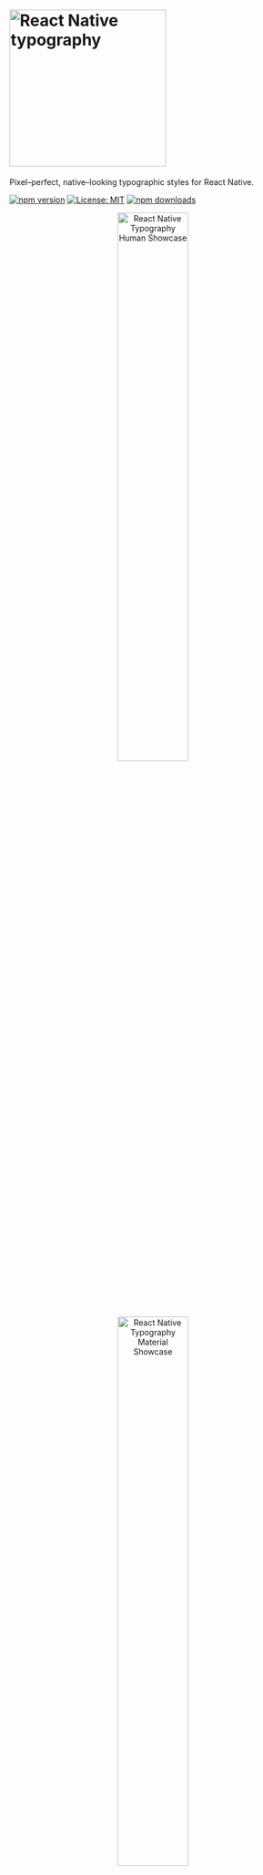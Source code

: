 # <img alt="React Native typography" src="images/logo.png" width="275"/>

Pixel–perfect, native–looking typographic styles for React Native.

[![npm version](https://img.shields.io/npm/v/react-native-typography.svg)](https://www.npmjs.com/package/react-native-typography)
[![License: MIT](https://img.shields.io/badge/License-MIT-green.svg)](https://opensource.org/licenses/MIT)
[![npm downloads](https://img.shields.io/npm/dm/react-native-typography.svg)](https://www.npmjs.com/package/react-native-typography)

<p align="center">
<img alt="React Native Typography Human Showcase" src="images/showcase-human-ios.png" width="49.7%"/>
<img alt="React Native Typography Material Showcase" src="images/showcase-material-android.png" width="49.7%"/>
</p>

## Why

Creating great Text Styles in React Native
[is not a simple task](https://medium.com/@martin_adamko/react-native-quirks-2fb1ae0bbf80),
it requires a lot of fiddling and handling edge cases.

This library provides a good set of defaults and helpers that cover the majority
of the cases you'll need, make your code much simpler and ✨*bonus*✨ render
great [on both platforms](#cross-platform) 😄

## Quick start

Add the dependency:

```sh
yarn add react-native-typography
```

Set a style in your component:

```JSX
import { material } from 'react-native-typography'

<Text style={material.display1}>Hello Typography!</Text>
```

And it will look like this:

<p align="center">
<img alt="Material Design Collection" src="images/hello-world.png" width="40%" height="40%"/>
</p>

### Example app

* You can run the example app
  [via Expo](https://expo.io/@hectahertz/react-native-typography-example) or
  [check the code](example/App.js), all of the screenshots are taken directly
  from there!

## Typography collections

We provide a series of predefined collections for you to start with that match
the native design systems for iOS and Android.

You can **use them directly** wherever you would supply a
[textStyle](https://facebook.github.io/react-native/docs/textstyleproptypes.html).

There's also the option of [extending them](#customization-helpers) to create
your own styles.

### Material Design

Includes all the styles defined in the
[Material Design Guidelines](https://material.io/guidelines/style/typography.html#typography-styles).
Defines size, weight and color.

```JSX
import { material } from 'react-native-typography'

<Text style={material.display4}>Hello Material!</Text>
```

<img alt="Material Design Collection" src="images/material-collection-android.png" width="80%" height="80%"/>

### Human Interface Guidelines

Defined in the
[Human Interface Guidelines](https://developer.apple.com/ios/human-interface-guidelines/visual-design/typography/).
Defines size, weight and color.

```JSX
import { human } from 'react-native-typography'

<Text style={human.largeTitle}>Hello Human!</Text>
```

<img alt="Human Interface Collection" src="images/human-collection-ios.png" width="80%" height="80%"/>

### iOSUIKit

Extracted from
[the official Apple sketch file](https://developer.apple.com/design/resources/)

These are the text styles that fall under the category of iOS UIKit, and are
used to build the UI components of iOS Apps.

They build on top of the Human Interface styles, customizing some properties
such as weight or letter spacing.

```JSX
import { iOSUIKit } from 'react-native-typography'

<Text style={iOSUIKit.largeTitleEmpasized}>Hello iOS UI Kit!</Text>
```

<img alt="iOSUIKit Collection" src="images/iosuikit-collection-ios.png" width="80%" height="80%"/>

## Customization & Helpers

The collections provide every style in 2 different ways:

* As a StyleSheet, e.g.: `material.title`
* As a plain object, e.g.: `material.titleObject`

The basic way to use them is to set the StyleSheet directly where you would
supply a
[textStyle](https://facebook.github.io/react-native/docs/textstyleproptypes.html):

```JSX
<Text style={material.title}>Title</Text>
```

To extend the styles, you can **spread the object** inside your own StyleSheet
and override some of its attributes:

```JSX
const styles = StyleSheet.create({
  yellowTitle: {
    ...material.titleObject,
    color: iOSColors.yellow,
  },
});

<Text style={styles.yellowTitle}>Title</Text>
```

Another option would be to **combine the provided StyleSheet** with your own
StyleSheet.

```JSX
const styles = StyleSheet.create({
  yellow: {
    color: iOSColors.yellow,
  },
});

<Text style={[material.title, styles.yellow]}>Title</Text>
```

### Weights

A font weight in React Native is sometimes formed by a pair of a fontFamily and
a fontWeight, but not always! It depends on the typeface, sometimes it's just
defined by the fontFamily.

With these helpers, you don't have to worry about those inconsistencies.

To combine them with a collection style (or your own styles) just spread them,
as they are plain objects.

```JSX
const styles = StyleSheet.create({
  lightTitle: {
    ...material.titleObject,
    ...systemWeights.light,
  },
});

<Text style={styles.lightTitle}>Title</Text>
```

#### System Weights

```JSX
import { systemWeights } from 'react-native-typography'
```

The System weights render visually similar weights of the **San Francisco/Roboto
typefaces** on each platform.
[Read more about cross-platform here.](#cross-platform)

This is the recommended way of customizing your weights unless you really need
different visual styles for each platform.

They follow the San Francisco naming convention, as it has more steps, which
makes it more future–proof.

<img alt="System Weights iOS" src="images/system-weights-ios.png" width="80%" height="80%"/>

<img alt="System Weights Android" src="images/system-weights-android.png" width="80%" height="80%"/>

#### San Francisco Weights

```JSX
import { sanFranciscoWeights } from 'react-native-typography'
```

These weights are **only functional on iOS**, as they directly reference the
native San Francisco typeface.

<img alt="San Francisco Weights" src="images/san-francisco-weights.png" width="80%" height="50%"/>

#### Roboto Weights

```JSX
import { robotoWeights } from 'react-native-typography'
```

These weights are **only functional on Android**, as they directly reference the
native Roboto typeface.

<img alt="Roboto Weights" src="images/roboto-weights.png" width="80%" height="80%"/>

### Colors

We also include the default text color hex values for each platform.

#### iOS

```JSX
import { iOSColors } from 'react-native-typography'
```

<img alt="Colors iOS" src="images/ios-colors.png" width="50%" height="50%"/>

```JSX
const styles = StyleSheet.create({
  yellowTitle: {
    ...human.title3Object,
    color: iOSColors.yellow,
  },
});

<Text style={styles.yellowTitle}>Title</Text>
```

#### Material

```JSX
import { materialColors } from 'react-native-typography'
```

<img alt="Colors Material" src="images/material-colors.png" width="50%" height="50%"/>

```JSX
const styles = StyleSheet.create({
  tertiaryTitle: {
    ...material.titleObject,
    color: materialColors.blackTertiary,
  },
});

<Text style={styles.tertiaryTitle}>Title</Text>
```

### Spacing/Kerning

#### San Francisco

The San Francisco typeface on iOS defines its letter spacing via Kerning. This
is not compatible with the React Native text style properties, as they take
letter-spacing instead.

To perform this conversion you can use the `sanFranciscoSpacing` function, which
receives the font size and returns the appropriate letter spacing.

```JSX
import { sanFranciscoSpacing } from 'react-native-typography'

const styles = StyleSheet.create({
  customSize: {
    ..., // some other props
    fontSize: 34,
    letterSpacing: sanFranciscoSpacing(34),
  },
});
```

This is already taken care of on the collections, but if you want to define your
own sizes you can adjust the spacing with this helper.

## Cross-platform

Quoting
[the Material Design Platform recommendations](https://material.io/guidelines/platforms/platform-adaptation.html#platform-adaptation-platform-recommendations)

> The default typeface on iOS is San Francisco. Using this typeface is the
> easiest way to implement accessibility features like Dynamic Type. Using other
> typefaces may require making adjustments to get the same accessibility
> features.

This is the approach that we like to follow, and all the collections exported
from this library render nicely on both platforms with their respective native
typefaces, for that we use the [System](#system) weight helper.

You can [check the code of the example app](example/App.js) where we included a
couple of screens that follow this philosophy, this is how they render on both
platforms:

<p align="center">
<img alt="React Native Typography Human Showcase on iOS" src="images/showcase-human-ios.png" width="49.7%"/>
<img alt="React Native Typography Human Showcase on Android" src="images/showcase-human-android.png" width="49.7%"/>
</p>

<p align="center">
<img alt="React Native Typography Human Showcase on iOS" src="images/showcase-material-ios.png" width="49.7%"/>
<img alt="React Native Typography Material Showcase on Android" src="images/showcase-material-android.png" width="49.7%"/>
</p>

## F.A.Q.

#### But I don't wanna use the Material Design or Human Interface Guidelines! Is there any reason why I should use this library?

Absolutely! The helpers are very convenient to build your own text styles as
they work around
[the quirks of working with text styles on React Native](https://medium.com/@martin_adamko/react-native-quirks-2fb1ae0bbf80),
even if you want to specify your own sizes and weights, check them out!

#### The Roboto typeface line heights are not 100% accurate to the Material Styles definition

This is a
[known React Native issue](https://github.com/facebook/react-native/issues/10712).

There's a [pull request](https://github.com/facebook/react-native/pull/16448)
ready that fixes this, this library will be updated to make the heights 100%
accurate once it gets released.

#### Kerning is not 100% accurate on the Display sizes for the Material styles on Android

There's no support for letter spacing on React Native Android yet ☹️

#### Where is Roboto Black?

It's not available by default on React Native yet 😐

#### I use styled-components/glamorous/etc. Can I use react-native-typography?

Of course! There are some examples in the provided app,
[check the code!](example/App.js)

#### Why is this library exporting StyleSheets and objects instead of components?

The idea behind it is that textStyles are the universally accepted way of
styling text and this makes integration
[with many libraries](https://reactnavigation.org/docs/navigators/stack#headerTitleStyle)
easier.

The StyleSheet/Object pattern is
[already being used](https://facebook.github.io/react-native/docs/stylesheet.html#absolutefill)
in the React Native codebase to provide an easy way to extend exported
StyleSheets.

If you enjoy using already styles components for your text, you can easily
define them and just supply the desired styles from the library! 🙂

## Roadmap

* Support for
  [dense and tall scripts](https://material.io/guidelines/style/typography.html#typography-line-height)
  on the Material collection.

## Versioning

We use [SemVer](http://semver.org/) for versioning. For the versions available,
see the
[tags in this repository](https://github.com/hectahertz/react-native-typography/tags).

## Roadmap

* Type with [Flow](https://flow.org/)

## Authors

* **[Hector Garcia](https://github.com/hectahertz)** - _Initial work_
* **[Alina Cvetkova](https://github.com/hectahertz)** - _Design, UX and visual
  fine–tuning_

See also the list of
[contributors](https://github.com/hectahertz/react-native-typography/contributors)
who participated in this project.

## License

This project is licensed under the MIT License.

## Acknowledgments

* [Kyle Hickinson](https://github.com/kylehickinson) - thanks for
  [the work on the kerning values for San Francisco](https://github.com/kylehickinson/Sketch-SF-UI-Font-Fixer)
  and for being so nice!
* [Bartol Karuza](https://github.com/bartolkaruza) &
  [Chris Lewis](https://github.com/cdlewis) - thanks for the work on fixing the
  line heights inconsistencies in React Native.

* Pictures for the demo app by:

  <a style="background-color:black;color:white;text-decoration:none;padding:4px 6px;font-family:-apple-system, BlinkMacSystemFont, &quot;San Francisco&quot;, &quot;Helvetica Neue&quot;, Helvetica, Ubuntu, Roboto, Noto, &quot;Segoe UI&quot;, Arial, sans-serif;font-size:12px;font-weight:bold;line-height:1.2;display:inline-block;border-radius:3px;" href="https://unsplash.com/@sashafreemind?utm_medium=referral&amp;utm_campaign=photographer-credit&amp;utm_content=creditBadge" target="_blank" rel="noopener noreferrer" title="Download free do whatever you want high-resolution photos from Sasha  Freemind"><span style="display:inline-block;padding:2px 3px;"><svg xmlns="http://www.w3.org/2000/svg" style="height:12px;width:auto;position:relative;vertical-align:middle;top:-1px;fill:white;" viewBox="0 0 32 32"><title></title><path d="M20.8 18.1c0 2.7-2.2 4.8-4.8 4.8s-4.8-2.1-4.8-4.8c0-2.7 2.2-4.8 4.8-4.8 2.7.1 4.8 2.2 4.8 4.8zm11.2-7.4v14.9c0 2.3-1.9 4.3-4.3 4.3h-23.4c-2.4 0-4.3-1.9-4.3-4.3v-15c0-2.3 1.9-4.3 4.3-4.3h3.7l.8-2.3c.4-1.1 1.7-2 2.9-2h8.6c1.2 0 2.5.9 2.9 2l.8 2.4h3.7c2.4 0 4.3 1.9 4.3 4.3zm-8.6 7.5c0-4.1-3.3-7.5-7.5-7.5-4.1 0-7.5 3.4-7.5 7.5s3.3 7.5 7.5 7.5c4.2-.1 7.5-3.4 7.5-7.5z"></path></svg></span><span style="display:inline-block;padding:2px 3px;">Sasha
  Freemind</span></a>
  <a style="background-color:black;color:white;text-decoration:none;padding:4px 6px;font-family:-apple-system, BlinkMacSystemFont, &quot;San Francisco&quot;, &quot;Helvetica Neue&quot;, Helvetica, Ubuntu, Roboto, Noto, &quot;Segoe UI&quot;, Arial, sans-serif;font-size:12px;font-weight:bold;line-height:1.2;display:inline-block;border-radius:3px;" href="https://unsplash.com/@sethdoylee?utm_medium=referral&amp;utm_campaign=photographer-credit&amp;utm_content=creditBadge" target="_blank" rel="noopener noreferrer" title="Download free do whatever you want high-resolution photos from Seth Doyle"><span style="display:inline-block;padding:2px 3px;"><svg xmlns="http://www.w3.org/2000/svg" style="height:12px;width:auto;position:relative;vertical-align:middle;top:-1px;fill:white;" viewBox="0 0 32 32"><title></title><path d="M20.8 18.1c0 2.7-2.2 4.8-4.8 4.8s-4.8-2.1-4.8-4.8c0-2.7 2.2-4.8 4.8-4.8 2.7.1 4.8 2.2 4.8 4.8zm11.2-7.4v14.9c0 2.3-1.9 4.3-4.3 4.3h-23.4c-2.4 0-4.3-1.9-4.3-4.3v-15c0-2.3 1.9-4.3 4.3-4.3h3.7l.8-2.3c.4-1.1 1.7-2 2.9-2h8.6c1.2 0 2.5.9 2.9 2l.8 2.4h3.7c2.4 0 4.3 1.9 4.3 4.3zm-8.6 7.5c0-4.1-3.3-7.5-7.5-7.5-4.1 0-7.5 3.4-7.5 7.5s3.3 7.5 7.5 7.5c4.2-.1 7.5-3.4 7.5-7.5z"></path></svg></span><span style="display:inline-block;padding:2px 3px;">Seth
  Doyle</span></a>
  <a style="background-color:black;color:white;text-decoration:none;padding:4px 6px;font-family:-apple-system, BlinkMacSystemFont, &quot;San Francisco&quot;, &quot;Helvetica Neue&quot;, Helvetica, Ubuntu, Roboto, Noto, &quot;Segoe UI&quot;, Arial, sans-serif;font-size:12px;font-weight:bold;line-height:1.2;display:inline-block;border-radius:3px;" href="https://unsplash.com/@particularangelvision?utm_medium=referral&amp;utm_campaign=photographer-credit&amp;utm_content=creditBadge" target="_blank" rel="noopener noreferrer" title="Download free do whatever you want high-resolution photos from Angel Jimenez"><span style="display:inline-block;padding:2px 3px;"><svg xmlns="http://www.w3.org/2000/svg" style="height:12px;width:auto;position:relative;vertical-align:middle;top:-1px;fill:white;" viewBox="0 0 32 32"><title></title><path d="M20.8 18.1c0 2.7-2.2 4.8-4.8 4.8s-4.8-2.1-4.8-4.8c0-2.7 2.2-4.8 4.8-4.8 2.7.1 4.8 2.2 4.8 4.8zm11.2-7.4v14.9c0 2.3-1.9 4.3-4.3 4.3h-23.4c-2.4 0-4.3-1.9-4.3-4.3v-15c0-2.3 1.9-4.3 4.3-4.3h3.7l.8-2.3c.4-1.1 1.7-2 2.9-2h8.6c1.2 0 2.5.9 2.9 2l.8 2.4h3.7c2.4 0 4.3 1.9 4.3 4.3zm-8.6 7.5c0-4.1-3.3-7.5-7.5-7.5-4.1 0-7.5 3.4-7.5 7.5s3.3 7.5 7.5 7.5c4.2-.1 7.5-3.4 7.5-7.5z"></path></svg></span><span style="display:inline-block;padding:2px 3px;">Angel
  Jimenez</span></a>
  <a style="background-color:black;color:white;text-decoration:none;padding:4px 6px;font-family:-apple-system, BlinkMacSystemFont, &quot;San Francisco&quot;, &quot;Helvetica Neue&quot;, Helvetica, Ubuntu, Roboto, Noto, &quot;Segoe UI&quot;, Arial, sans-serif;font-size:12px;font-weight:bold;line-height:1.2;display:inline-block;border-radius:3px;" href="https://unsplash.com/@efekurnaz?utm_medium=referral&amp;utm_campaign=photographer-credit&amp;utm_content=creditBadge" target="_blank" rel="noopener noreferrer" title="Download free do whatever you want high-resolution photos from Efe Kurnaz"><span style="display:inline-block;padding:2px 3px;"><svg xmlns="http://www.w3.org/2000/svg" style="height:12px;width:auto;position:relative;vertical-align:middle;top:-1px;fill:white;" viewBox="0 0 32 32"><title></title><path d="M20.8 18.1c0 2.7-2.2 4.8-4.8 4.8s-4.8-2.1-4.8-4.8c0-2.7 2.2-4.8 4.8-4.8 2.7.1 4.8 2.2 4.8 4.8zm11.2-7.4v14.9c0 2.3-1.9 4.3-4.3 4.3h-23.4c-2.4 0-4.3-1.9-4.3-4.3v-15c0-2.3 1.9-4.3 4.3-4.3h3.7l.8-2.3c.4-1.1 1.7-2 2.9-2h8.6c1.2 0 2.5.9 2.9 2l.8 2.4h3.7c2.4 0 4.3 1.9 4.3 4.3zm-8.6 7.5c0-4.1-3.3-7.5-7.5-7.5-4.1 0-7.5 3.4-7.5 7.5s3.3 7.5 7.5 7.5c4.2-.1 7.5-3.4 7.5-7.5z"></path></svg></span><span style="display:inline-block;padding:2px 3px;">Efe
  Kurnaz</span></a>
  <a style="background-color:black;color:white;text-decoration:none;padding:4px 6px;font-family:-apple-system, BlinkMacSystemFont, &quot;San Francisco&quot;, &quot;Helvetica Neue&quot;, Helvetica, Ubuntu, Roboto, Noto, &quot;Segoe UI&quot;, Arial, sans-serif;font-size:12px;font-weight:bold;line-height:1.2;display:inline-block;border-radius:3px;" href="https://unsplash.com/@mariosilva?utm_medium=referral&amp;utm_campaign=photographer-credit&amp;utm_content=creditBadge" target="_blank" rel="noopener noreferrer" title="Download free do whatever you want high-resolution photos from Mário Silva"><span style="display:inline-block;padding:2px 3px;"><svg xmlns="http://www.w3.org/2000/svg" style="height:12px;width:auto;position:relative;vertical-align:middle;top:-1px;fill:white;" viewBox="0 0 32 32"><title></title><path d="M20.8 18.1c0 2.7-2.2 4.8-4.8 4.8s-4.8-2.1-4.8-4.8c0-2.7 2.2-4.8 4.8-4.8 2.7.1 4.8 2.2 4.8 4.8zm11.2-7.4v14.9c0 2.3-1.9 4.3-4.3 4.3h-23.4c-2.4 0-4.3-1.9-4.3-4.3v-15c0-2.3 1.9-4.3 4.3-4.3h3.7l.8-2.3c.4-1.1 1.7-2 2.9-2h8.6c1.2 0 2.5.9 2.9 2l.8 2.4h3.7c2.4 0 4.3 1.9 4.3 4.3zm-8.6 7.5c0-4.1-3.3-7.5-7.5-7.5-4.1 0-7.5 3.4-7.5 7.5s3.3 7.5 7.5 7.5c4.2-.1 7.5-3.4 7.5-7.5z"></path></svg></span><span style="display:inline-block;padding:2px 3px;">Mário
  Silva</span></a>
  <a style="background-color:black;color:white;text-decoration:none;padding:4px 6px;font-family:-apple-system, BlinkMacSystemFont, &quot;San Francisco&quot;, &quot;Helvetica Neue&quot;, Helvetica, Ubuntu, Roboto, Noto, &quot;Segoe UI&quot;, Arial, sans-serif;font-size:12px;font-weight:bold;line-height:1.2;display:inline-block;border-radius:3px;" href="https://unsplash.com/@oldskool2016?utm_medium=referral&amp;utm_campaign=photographer-credit&amp;utm_content=creditBadge" target="_blank" rel="noopener noreferrer" title="Download free do whatever you want high-resolution photos from paul morris"><span style="display:inline-block;padding:2px 3px;"><svg xmlns="http://www.w3.org/2000/svg" style="height:12px;width:auto;position:relative;vertical-align:middle;top:-1px;fill:white;" viewBox="0 0 32 32"><title></title><path d="M20.8 18.1c0 2.7-2.2 4.8-4.8 4.8s-4.8-2.1-4.8-4.8c0-2.7 2.2-4.8 4.8-4.8 2.7.1 4.8 2.2 4.8 4.8zm11.2-7.4v14.9c0 2.3-1.9 4.3-4.3 4.3h-23.4c-2.4 0-4.3-1.9-4.3-4.3v-15c0-2.3 1.9-4.3 4.3-4.3h3.7l.8-2.3c.4-1.1 1.7-2 2.9-2h8.6c1.2 0 2.5.9 2.9 2l.8 2.4h3.7c2.4 0 4.3 1.9 4.3 4.3zm-8.6 7.5c0-4.1-3.3-7.5-7.5-7.5-4.1 0-7.5 3.4-7.5 7.5s3.3 7.5 7.5 7.5c4.2-.1 7.5-3.4 7.5-7.5z"></path></svg></span><span style="display:inline-block;padding:2px 3px;">paul
  morris</span></a>
  <a style="background-color:black;color:white;text-decoration:none;padding:4px 6px;font-family:-apple-system, BlinkMacSystemFont, &quot;San Francisco&quot;, &quot;Helvetica Neue&quot;, Helvetica, Ubuntu, Roboto, Noto, &quot;Segoe UI&quot;, Arial, sans-serif;font-size:12px;font-weight:bold;line-height:1.2;display:inline-block;border-radius:3px;" href="https://unsplash.com/@joelfilip?utm_medium=referral&amp;utm_campaign=photographer-credit&amp;utm_content=creditBadge" target="_blank" rel="noopener noreferrer" title="Download free do whatever you want high-resolution photos from Joel Filipe"><span style="display:inline-block;padding:2px 3px;"><svg xmlns="http://www.w3.org/2000/svg" style="height:12px;width:auto;position:relative;vertical-align:middle;top:-1px;fill:white;" viewBox="0 0 32 32"><title></title><path d="M20.8 18.1c0 2.7-2.2 4.8-4.8 4.8s-4.8-2.1-4.8-4.8c0-2.7 2.2-4.8 4.8-4.8 2.7.1 4.8 2.2 4.8 4.8zm11.2-7.4v14.9c0 2.3-1.9 4.3-4.3 4.3h-23.4c-2.4 0-4.3-1.9-4.3-4.3v-15c0-2.3 1.9-4.3 4.3-4.3h3.7l.8-2.3c.4-1.1 1.7-2 2.9-2h8.6c1.2 0 2.5.9 2.9 2l.8 2.4h3.7c2.4 0 4.3 1.9 4.3 4.3zm-8.6 7.5c0-4.1-3.3-7.5-7.5-7.5-4.1 0-7.5 3.4-7.5 7.5s3.3 7.5 7.5 7.5c4.2-.1 7.5-3.4 7.5-7.5z"></path></svg></span><span style="display:inline-block;padding:2px 3px;">Joel
  Filipe</span></a> <a style="background-color:black;color:white;text-decoration:none;padding:4px 6px;font-family:-apple-system, BlinkMacSystemFont, &quot;San Francisco&quot;, &quot;Helvetica Neue&quot;, Helvetica, Ubuntu, Roboto, Noto, &quot;Segoe UI&quot;, Arial, sans-serif;font-size:12px;font-weight:bold;line-height:1.2;display:inline-block;border-radius:3px;" href="https://unsplash.com/@wldvbz?utm_medium=referral&amp;utm_campaign=photographer-credit&amp;utm_content=creditBadge" target="_blank" rel="noopener noreferrer" title="Download free do whatever you want high-resolution photos from wild vibez"><span style="display:inline-block;padding:2px 3px;"><svg xmlns="http://www.w3.org/2000/svg" style="height:12px;width:auto;position:relative;vertical-align:middle;top:-1px;fill:white;" viewBox="0 0 32 32"><title></title><path d="M20.8 18.1c0 2.7-2.2 4.8-4.8 4.8s-4.8-2.1-4.8-4.8c0-2.7 2.2-4.8 4.8-4.8 2.7.1 4.8 2.2 4.8 4.8zm11.2-7.4v14.9c0 2.3-1.9 4.3-4.3 4.3h-23.4c-2.4 0-4.3-1.9-4.3-4.3v-15c0-2.3 1.9-4.3 4.3-4.3h3.7l.8-2.3c.4-1.1 1.7-2 2.9-2h8.6c1.2 0 2.5.9 2.9 2l.8 2.4h3.7c2.4 0 4.3 1.9 4.3 4.3zm-8.6 7.5c0-4.1-3.3-7.5-7.5-7.5-4.1 0-7.5 3.4-7.5 7.5s3.3 7.5 7.5 7.5c4.2-.1 7.5-3.4 7.5-7.5z"></path></svg></span><span style="display:inline-block;padding:2px 3px;">wild vibez</span></a>

## References

* https://developer.apple.com/ios/human-interface-guidelines/visual-design/typography/
* https://material.io/guidelines/style/typography.html
* https://developer.apple.com/design/resources/
* https://facebook.github.io/react-native/docs/text.html#style
* https://medium.com/@knoland/typography-in-react-native-f09c43b5b435
* https://developer.apple.com/videos/play/wwdc2015/804/
* https://medium.com/react-native-training/list-of-available-react-native-fonts-ed78b48bd45e
* https://developer.apple.com/documentation/uikit/uifontdescriptor/font_weights
* https://v1.designcode.io/iosdesign-guidelines
* http://devsign.co/notes/tracking-and-character-spacing
* https://www.raizlabs.com/dev/2015/08/advanced-ios-typography/
* https://medium.com/@sauvik_dolui/handling-fonts-in-ios-development-a-simpler-way-32d360cdc1b6
* https://readymag.com/arzamas/132908/6/
